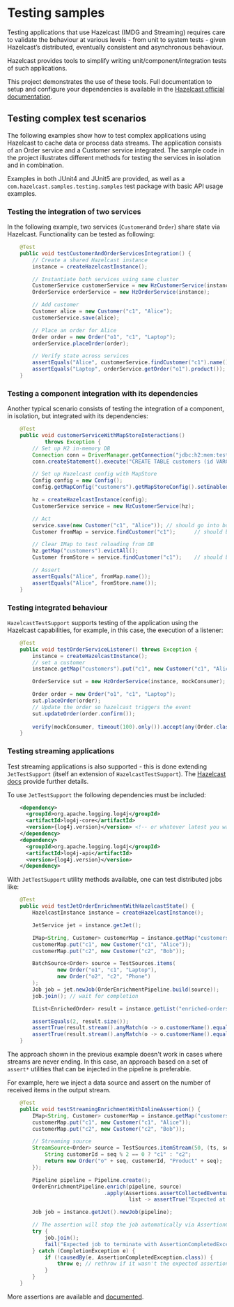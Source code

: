 # Testing samples

Testing applications that use Hazelcast (IMDG and Streaming) requires care to validate the behaviour at various levels - from
unit to system tests - given Hazelcast’s distributed, eventually consistent and asynchronous behaviour.

Hazelcast provides tools to simplify writing unit/component/integration tests of such applications.

This project demonstrates the use of these tools. Full documentation to setup and configure your dependencies is available in the [Hazelcast official documentation](https://docs.hazelcast.com/hazelcast/latest/test/testing-apps).

## Testing complex test scenarios

The following examples show how to test complex applications using Hazelcast to cache data or process data streams.
The application consists of an Order service and a Customer service integrated. The sample code in the project illustrates different methods for testing 
the services in isolation and in combination.

Examples in both JUnit4 and JUnit5 are provided, as well as a `com.hazelcast.samples.testing.samples` test package with basic API usage examples.

### Testing the integration of two services

In the following example, two services (`Customer`and `Order`) share state via Hazelcast. Functionality can be tested as
following:

```java
    @Test
    public void testCustomerAndOrderServicesIntegration() {
        // Create a shared Hazelcast instance
        instance = createHazelcastInstance();

        // Instantiate both services using same cluster
        CustomerService customerService = new HzCustomerService(instance);
        OrderService orderService = new HzOrderService(instance);

        // Add customer
        Customer alice = new Customer("c1", "Alice");
        customerService.save(alice);

        // Place an order for Alice
        Order order = new Order("o1", "c1", "Laptop");
        orderService.placeOrder(order);

        // Verify state across services
        assertEquals("Alice", customerService.findCustomer("c1").name());
        assertEquals("Laptop", orderService.getOrder("o1").product());
    }
```

### Testing a component integration with its dependencies

Another typical scenario consists of testing the integration of a component, in isolation, but integrated with its dependencies:

```java
    @Test
    public void customerServiceWithMapStoreInteractions()
            throws Exception {
        // Set up H2 in-memory DB
        Connection conn = DriverManager.getConnection("jdbc:h2:mem:test;DB_CLOSE_DELAY=-1");
        conn.createStatement().execute("CREATE TABLE customers (id VARCHAR PRIMARY KEY, name VARCHAR)");

        // Set up Hazelcast config with MapStore
        Config config = new Config();
        config.getMapConfig("customers").getMapStoreConfig().setEnabled(true).setImplementation(new CustomerMapStore(conn));

        hz = createHazelcastInstance(config);
        CustomerService service = new HzCustomerService(hz);

        // Act
        service.save(new Customer("c1", "Alice")); // should go into both IMap and DB
        Customer fromMap = service.findCustomer("c1");      // should be from IMap

        // Clear IMap to test reloading from DB
        hz.getMap("customers").evictAll();
        Customer fromStore = service.findCustomer("c1");    // should be reloaded from H2

        // Assert
        assertEquals("Alice", fromMap.name());
        assertEquals("Alice", fromStore.name());
    }

```

### Testing integrated behaviour

`HazelcastTestSupport` supports testing of the application using the Hazelcast capabilities, for example, in this case, the
execution of a listener:

```java
    @Test
    public void testOrderServiceListener() throws Exception {
        instance = createHazelcastInstance();
        // set a customer
        instance.getMap("customers").put("c1", new Customer("c1", "Alice"));

        OrderService sut = new HzOrderService(instance, mockConsumer);

        Order order = new Order("o1", "c1", "Laptop");
        sut.placeOrder(order);
        // Update the order so hazelcast triggers the event
        sut.updateOrder(order.confirm());
        
        verify(mockConsumer, timeout(100).only()).accept(any(Order.class));
    }
```

### Testing streaming applications

Test streaming applications is also supported - this is done extending `JetTestSupport` (itself an extension
of `HazelcastTestSupport`). The [Hazelcast docs](https://docs.hazelcast.com/hazelcast/latest/test/testing-streaming) provide further details.

To use `JetTestSupport` the following dependencies must be included:

```xml
    <dependency>
      <groupId>org.apache.logging.log4j</groupId>
      <artifactId>log4j-core</artifactId>
      <version>{log4j.version}</version> <!-- or whatever latest you want -->
    </dependency>
    <dependency>
      <groupId>org.apache.logging.log4j</groupId>
      <artifactId>log4j-api</artifactId>
      <version>{log4j.version}</version>
    </dependency>
```

With `JetTestSupport` utility methods available, one can test distributed jobs like:

```java
    @Test
    public void testJetOrderEnrichmentWithHazelcastState() {
        HazelcastInstance instance = createHazelcastInstance();

        JetService jet = instance.getJet();

        IMap<String, Customer> customerMap = instance.getMap("customers");
        customerMap.put("c1", new Customer("c1", "Alice"));
        customerMap.put("c2", new Customer("c2", "Bob"));

        BatchSource<Order> source = TestSources.items(
                new Order("o1", "c1", "Laptop"),
                new Order("o2", "c2", "Phone")
        );
        Job job = jet.newJob(OrderEnrichmentPipeline.build(source));
        job.join(); // wait for completion

        IList<EnrichedOrder> result = instance.getList("enriched-orders");

        assertEquals(2, result.size());
        assertTrue(result.stream().anyMatch(o -> o.customerName().equals("Alice")));
        assertTrue(result.stream().anyMatch(o -> o.customerName().equals("Bob")));
    }
```

The approach shown in the previous example doesn't work in cases where streams are never ending.
In this case, an approach based on a set of `assert*` utilities that can be injected in the pipeline is preferable.

For example, here we inject a data source and assert on the number of received items in the output stream.

```java
    @Test
    public void testStreamingEnrichmentWithInlineAssertion() {
        IMap<String, Customer> customerMap = instance.getMap("customers");
        customerMap.put("c1", new Customer("c1", "Alice"));
        customerMap.put("c2", new Customer("c2", "Bob"));

        // Streaming source
        StreamSource<Order> source = TestSources.itemStream(50, (ts, seq) -> {
            String customerId = seq % 2 == 0 ? "c1" : "c2";
            return new Order("o" + seq, customerId, "Product" + seq);
        });

        Pipeline pipeline = Pipeline.create();
        OrderEnrichmentPipeline.enrich(pipeline, source)
                               .apply(Assertions.assertCollectedEventually(5,
                                       list -> assertTrue("Expected at least 10 enriched orders", list.size() >= 10)));

        Job job = instance.getJet().newJob(pipeline);

        // The assertion will stop the job automatically via AssertionCompletedException by assertCollectedEventually
        try {
            job.join();
            fail("Expected job to terminate with AssertionCompletedException");
        } catch (CompletionException e) {
            if (!causedBy(e, AssertionCompletedException.class)) {
                throw e; // rethrow if it wasn't the expected assertion exit
            }
        }
    }
```

More assertions are available and [documented](https://docs.hazelcast.com/hazelcast/5.5/test/testing#assertions). 